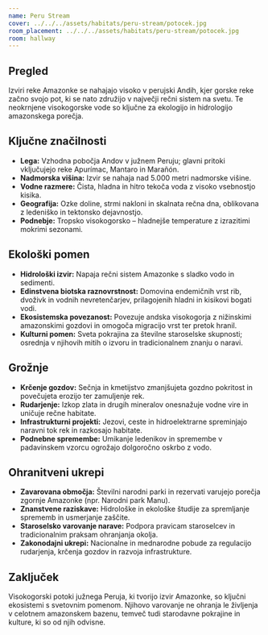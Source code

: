 ```yaml
---
name: Peru Stream
cover: ../../../assets/habitats/peru-stream/potocek.jpg
room_placement: ../../../assets/habitats/peru-stream/potocek.jpg
room: hallway
---
```

## Pregled
Izviri reke Amazonke se nahajajo visoko v perujski Andih, kjer gorske reke začno svojo pot, ki se nato združijo v največji rečni sistem na svetu. Te neokrnjene visokogorske vode so ključne za ekologijo in hidrologijo amazonskega porečja.

## Ključne značilnosti
- **Lega:** Vzhodna pobočja Andov v južnem Peruju; glavni pritoki vključujejo reke Apurímac, Mantaro in Marañón.
- **Nadmorska višina:** Izvir se nahaja nad 5.000 metri nadmorske višine.
- **Vodne razmere:** Čista, hladna in hitro tekoča voda z visoko vsebnostjo kisika.
- **Geografija:** Ozke doline, strmi nakloni in skalnata rečna dna, oblikovana z ledeniško in tektonsko dejavnostjo.
- **Podnebje:** Tropsko visokogorsko – hladnejše temperature z izrazitimi mokrimi sezonami.

## Ekološki pomen
- **Hidrološki izvir:** Napaja rečni sistem Amazonke s sladko vodo in sedimenti.
- **Edinstvena biotska raznovrstnost:** Domovina endemičnih vrst rib, dvoživk in vodnih nevretenčarjev, prilagojenih hladni in kisikovi bogati vodi.
- **Ekosistemska povezanost:** Povezuje andska visokogorja z nižinskimi amazonskimi gozdovi in omogoča migracijo vrst ter pretok hranil.
- **Kulturni pomen:** Sveta pokrajina za številne staroselske skupnosti; osrednja v njihovih mitih o izvoru in tradicionalnem znanju o naravi.

## Grožnje
- **Krčenje gozdov:** Sečnja in kmetijstvo zmanjšujeta gozdno pokritost in povečujeta erozijo ter zamuljenje rek.
- **Rudarjenje:** Izkop zlata in drugih mineralov onesnažuje vodne vire in uničuje rečne habitate.
- **Infrastrukturni projekti:** Jezovi, ceste in hidroelektrarne spreminjajo naravni tok rek in razkosajo habitate.
- **Podnebne spremembe:** Umikanje ledenikov in spremembe v padavinskem vzorcu ogrožajo dolgoročno oskrbo z vodo.

## Ohranitveni ukrepi
- **Zavarovana območja:** Številni narodni parki in rezervati varujejo porečja zgornje Amazonke (npr. Narodni park Manu).
- **Znanstvene raziskave:** Hidrološke in ekološke študije za spremljanje sprememb in usmerjanje zaščite.
- **Staroselsko varovanje narave:** Podpora pravicam staroselcev in tradicionalnim praksam ohranjanja okolja.
- **Zakonodajni ukrepi:** Nacionalne in mednarodne pobude za regulacijo rudarjenja, krčenja gozdov in razvoja infrastrukture.

## Zaključek
Visokogorski potoki južnega Peruja, ki tvorijo izvir Amazonke, so ključni ekosistemi s svetovnim pomenom. Njihovo varovanje ne ohranja le življenja v celotnem amazonskem bazenu, temveč tudi starodavne pokrajine in kulture, ki so od njih odvisne.

